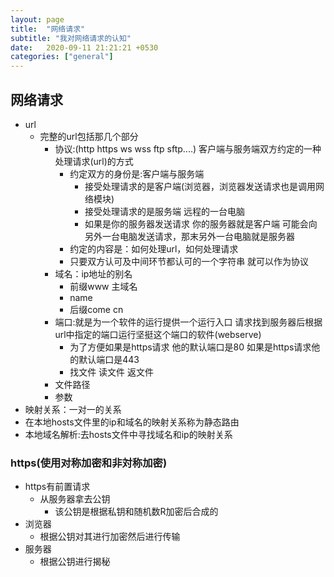 ```yaml
---
layout: page
title:  "网络请求"
subtitle: "我对网络请求的认知"
date:   2020-09-11 21:21:21 +0530
categories: ["general"]
---
```


## 网络请求

- url 
  - 完整的url包括那几个部分
    - 协议:(http https ws wss ftp sftp....) 客户端与服务端双方约定的一种处理请求(url)的方式
      - 约定双方的身份是:客户端与服务端
        - 接受处理请求的是客户端(浏览器，浏览器发送请求也是调用网络模块)
        - 接受处理请求的是服务端 远程的一台电脑
        - 如果是你的服务器发送请求 你的服务器就是客户端 可能会向另外一台电脑发送请求，那末另外一台电脑就是服务器
      - 约定的内容是：如何处理url，如何处理请求
      - 只要双方认可及中间环节都认可的一个字符串 就可以作为协议
    - 域名：ip地址的别名
      - 前缀www 主域名
      - name
      - 后缀come cn
    - 端口:就是为一个软件的运行提供一个运行入口 请求找到服务器后根据url中指定的端口运行坚挺这个端口的软件(webserve)
      - 为了方便如果是https请求 他的默认端口是80 如果是https请求他的默认端口是443
      - 找文件 读文件 返文件
    - 文件路径
    - 参数
- 映射关系：一对一的关系
- 在本地hosts文件里的ip和域名的映射关系称为静态路由
- 本地域名解析:去hosts文件中寻找域名和ip的映射关系

### https(使用对称加密和非対称加密)
- https有前置请求
    - 从服务器拿去公钥
        - 该公钥是根据私钥和随机数R加密后合成的
- 浏览器
    - 根据公钥对其进行加密然后进行传输
- 服务器
    - 根据公钥进行揭秘

